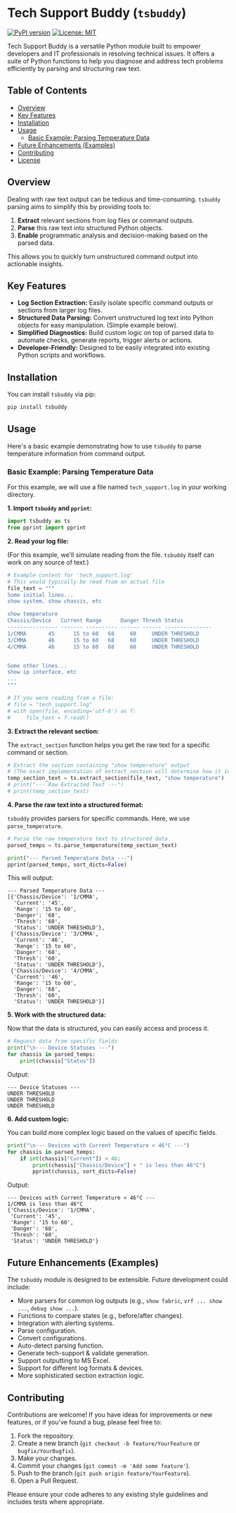 # Tech Support Buddy (`tsbuddy`)

[![PyPI version](https://badge.fury.io/py/tsbuddy.svg)](https://badge.fury.io/py/tsbuddy)
[![License: MIT](https://img.shields.io/badge/License-MIT-yellow.svg)](https://opensource.org/licenses/MIT)
<!-- Add other badges as appropriate: build status, coverage, etc. -->
<!-- e.g., [![Build Status](https://travis-ci.org/YOUR_USERNAME/tsbuddy.svg?branch=main)](https://travis-ci.org/YOUR_USERNAME/tsbuddy) -->

Tech Support Buddy is a versatile Python module built to empower developers and IT professionals in resolving technical issues. It offers a suite of Python functions to help you diagnose and address tech problems efficiently by parsing and structuring raw text.

## Table of Contents

- [Overview](#overview)
- [Key Features](#key-features)
- [Installation](#installation)
- [Usage](#usage)
  - [Basic Example: Parsing Temperature Data](#basic-example-parsing-temperature-data)
- [Future Enhancements (Examples)](#future-enhancements-examples)
- [Contributing](#contributing)
- [License](#license)

## Overview

Dealing with raw text output can be tedious and time-consuming. `tsbuddy` parsing aims to simplify this by providing tools to:

1.  **Extract** relevant sections from log files or command outputs.
2.  **Parse** this raw text into structured Python objects.
3.  **Enable** programmatic analysis and decision-making based on the parsed data.

This allows you to quickly turn unstructured command output into actionable insights.

## Key Features

*   **Log Section Extraction:** Easily isolate specific command outputs or sections from larger log files.
*   **Structured Data Parsing:** Convert unstructured log text into Python objects for easy manipulation. (Simple example below).
*   **Simplified Diagnostics:** Build custom logic on top of parsed data to automate checks, generate reports, trigger alerts or actions.
*   **Developer-Friendly:** Designed to be easily integrated into existing Python scripts and workflows.

## Installation

You can install `tsbuddy` via pip:

```bash
pip install tsbuddy
```

## Usage

Here's a basic example demonstrating how to use `tsbuddy` to parse temperature information from command output. 

### Basic Example: Parsing Temperature Data

For this example, we will use a file named `tech_support.log` in your working directory.

**1. Import `tsbuddy` and `pprint`:**

```python
import tsbuddy as ts
from pprint import pprint
```

**2. Read your log file:**

(For this example, we'll simulate reading from the file. `tsbuddy` itself can work on any source of text.)

```python
# Example content for 'tech_support.log'
# This would typically be read from an actual file
file_text = """
Some initial lines...
show system, show chassis, etc

show temperature
Chassis/Device   Current Range      Danger Thresh Status
---------------- ------- ---------- ------ ------ ---------------
1/CMMA       45      15 to 60   68     60     UNDER THRESHOLD
3/CMMA       46      15 to 60   68     60     UNDER THRESHOLD
4/CMMA       46      15 to 60   68     60     UNDER THRESHOLD


Some other lines...
show ip interface, etc
...
"""

# If you were reading from a file:
# file = "tech_support.log"
# with open(file, encoding='utf-8') as f:
#     file_text = f.read()
```

**3. Extract the relevant section:**

The `extract_section` function helps you get the raw text for a specific command or section.

```python
# Extract the section containing "show temperature" output
# (The exact implementation of extract_section will determine how it identifies the section's end)
temp_section_text = ts.extract_section(file_text, "show temperature")
# print("--- Raw Extracted Text ---")
# print(temp_section_text)
```

**4. Parse the raw text into a structured format:**

`tsbuddy` provides parsers for specific commands. Here, we use `parse_temperature`.

```python
# Parse the raw temperature text to structured data
parsed_temps = ts.parse_temperature(temp_section_text)

print("--- Parsed Temperature Data ---")
pprint(parsed_temps, sort_dicts=False)
```

This will output:

```
--- Parsed Temperature Data ---
[{'Chassis/Device': '1/CMMA',
  'Current': '45',
  'Range': '15 to 60',
  'Danger': '68',
  'Thresh': '60',
  'Status': 'UNDER THRESHOLD'},
 {'Chassis/Device': '3/CMMA',
  'Current': '46',
  'Range': '15 to 60',
  'Danger': '68',
  'Thresh': '60',
  'Status': 'UNDER THRESHOLD'},
 {'Chassis/Device': '4/CMMA',
  'Current': '46',
  'Range': '15 to 60',
  'Danger': '68',
  'Thresh': '60',
  'Status': 'UNDER THRESHOLD'}]
```

**5. Work with the structured data:**

Now that the data is structured, you can easily access and process it.

```python
# Request data from specific fields
print("\n--- Device Statuses ---")
for chassis in parsed_temps:
    print(chassis["Status"])
```

Output:

```
--- Device Statuses ---
UNDER THRESHOLD
UNDER THRESHOLD
UNDER THRESHOLD
```

**6. Add custom logic:**

You can build more complex logic based on the values of specific fields.

```python
print("\n--- Devices with Current Temperature < 46°C ---")
for chassis in parsed_temps:
    if int(chassis["Current"]) < 46:
        print(chassis["Chassis/Device"] + " is less than 46°C")
        pprint(chassis, sort_dicts=False)
```

Output:

```
--- Devices with Current Temperature < 46°C ---
1/CMMA is less than 46°C
{'Chassis/Device': '1/CMMA',
 'Current': '45',
 'Range': '15 to 60',
 'Danger': '68',
 'Thresh': '60',
 'Status': 'UNDER THRESHOLD'}

```

## Future Enhancements (Examples)

The `tsbuddy` module is designed to be extensible. Future development could include:

*   More parsers for common log outputs (e.g., `show fabric`, `vrf ... show ...`, `debug show ...`).
*   Functions to compare states (e.g., before/after changes).
*   Integration with alerting systems.
*   Parse configuration.
*   Convert configurations.
*   Auto-detect parsing function.
*   Generate tech-support & validate generation.
*   Support outputting to MS Excel.
*   Support for different log formats & devices.
*   More sophisticated section extraction logic.

## Contributing

Contributions are welcome! If you have ideas for improvements or new features, or if you've found a bug, please feel free to:

1.  Fork the repository.
2.  Create a new branch (`git checkout -b feature/YourFeature` or `bugfix/YourBugfix`).
3.  Make your changes.
4.  Commit your changes (`git commit -m 'Add some feature'`).
5.  Push to the branch (`git push origin feature/YourFeature`).
6.  Open a Pull Request.

Please ensure your code adheres to any existing style guidelines and includes tests where appropriate.
